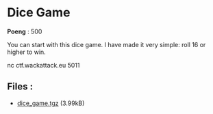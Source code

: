 # Dice Game
**Poeng** : 500

You can start with this dice game. I have made it very simple: roll 16 or higher to win.

nc ctf.wackattack.eu 5011

## Files : 

 - [dice_game.tgz](./dice_game.tgz) (3.99kB)